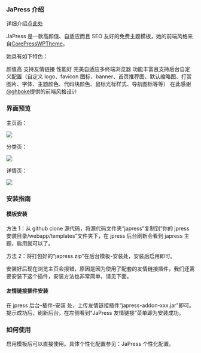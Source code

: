 ### JaPress 介绍

详细介绍[点此处](https://www.miigua.com/a/256.html)

JaPress 是一款高颜值、自适应而且 SEO 友好的免费主题模板，她的前端风格来自[CorePressWPTheme](https://github.com/ghboke/CorePressWPTheme)。

她具有如下特色：

颜值高
支持友情链接
性能好
完美自适应多终端浏览器
功能丰富且支持后台自定义配置（自定义 logo、favicon 图标、banner、首页推荐图、默认缩略图、打赏图片、字体、主题颜色、代码块颜色、鼠标光标样式、导航图标等等）
在此感谢[@ghboke](https://github.com/ghboke)提供的前端风格设计

### 界面预览

主页面：

![](https://www.miigua.com/wp-content/uploads/2021/10/localhost_8080_-2.png)

分类页：

![](https://www.miigua.com/wp-content/uploads/2021/10/localhost_8080_article_category_jpress2.png)

详情页：

![](https://www.miigua.com/wp-content/uploads/2021/10/localhost_8080_article_3.png)

### 安装指南

#### 模板安装

方法 1：从 github clone 源代码，将源代码文件夹“japress”复制到“你的 jpress 安装目录/webapp/templates”文件夹下，在 jpress 后台刷新会看到 japress 主题，启用就可以了。

方法 2：将打包好的“japress.zip”在后台模板-安装处，安装后启用即可。

安装好后现在浏览主页会报错，原因是因为使用了配套的友情链接插件，我们还需要安装下这个插件，安装方法也非常简单，请见下面。

#### 友情链接插件安装

在 jpress 后台-插件-安装 处，上传友情链接插件“japress-addon-xxx.jar”即可。提示成功后，刷新后台，在左侧看到“JaPress 友情链接”菜单即为安装成功。

### 如何使用

启用模板后可以直接使用。具体个性化配置参见：JaPress 个性化配置。
